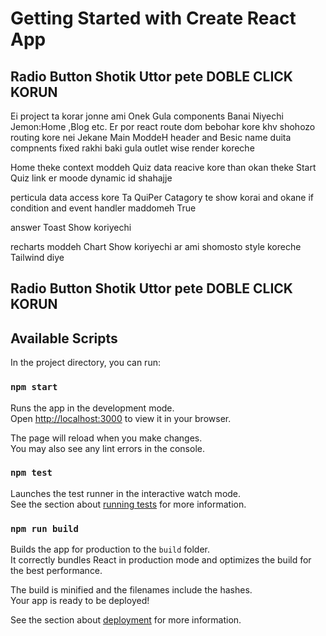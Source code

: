 # Getting Started with Create React App
## Radio Button Shotik Uttor pete DOBLE CLICK KORUN

Ei project ta korar jonne ami Onek Gula components Banai Niyechi 
Jemon:Home ,Blog etc.
Er por react route dom bebohar kore khv shohozo routing kore nei 
Jekane Main ModdeH header and Besic name duita compnents fixed rakhi baki gula outlet wise render koreche 

Home theke context  moddeh Quiz data reacive kore than okan theke Start Quiz link er moode dynamic id shahajje 

perticula data access kore Ta QuiPer Catagory te show korai and okane if condition and event handler maddomeh True 

answer Toast Show koriyechi

recharts moddeh Chart Show koriyechi 
ar ami shomosto style koreche Tailwind diye 
## Radio Button Shotik Uttor pete DOBLE CLICK KORUN


## Available Scripts

In the project directory, you can run:

### `npm start`

Runs the app in the development mode.\
Open [http://localhost:3000](http://localhost:3000) to view it in your browser.

The page will reload when you make changes.\
You may also see any lint errors in the console.

### `npm test`

Launches the test runner in the interactive watch mode.\
See the section about [running tests](https://facebook.github.io/create-react-app/docs/running-tests) for more information.

### `npm run build`

Builds the app for production to the `build` folder.\
It correctly bundles React in production mode and optimizes the build for the best performance.

The build is minified and the filenames include the hashes.\
Your app is ready to be deployed!

See the section about [deployment](https://facebook.github.io/create-react-app/docs/deployment) for more information.
